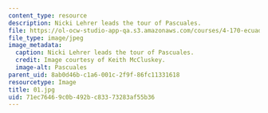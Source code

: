 ```yaml
---
content_type: resource
description: Nicki Lehrer leads the tour of Pascuales.
file: https://ol-ocw-studio-app-qa.s3.amazonaws.com/courses/4-170-ecuador-workshop-fall-2006/71ec76469c0b492bc83373283af55b36_01.jpg
file_type: image/jpeg
image_metadata:
  caption: Nicki Lehrer leads the tour of Pascuales.
  credit: Image courtesy of Keith McCluskey.
  image-alt: Pascuales
parent_uid: 8ab0d46b-c1a6-001c-2f9f-86fc11331618
resourcetype: Image
title: 01.jpg
uid: 71ec7646-9c0b-492b-c833-73283af55b36
---
```

